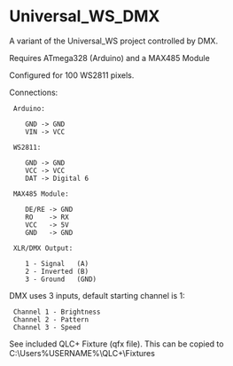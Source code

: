 # Universal_WS_DMX
A variant of the Universal_WS project controlled by DMX.

Requires ATmega328 (Arduino) and a MAX485 Module

Configured for 100 WS2811 pixels.

Connections:

     Arduino:

        GND -> GND
        VIN -> VCC 

     WS2811:

        GND -> GND
        VCC -> VCC  
        DAT -> Digital 6

     MAX485 Module:

        DE/RE -> GND
        RO    -> RX
        VCC   -> 5V
        GND   -> GND

     XLR/DMX Output:

        1 - Signal   (A)
        2 - Inverted (B)
        3 - Ground   (GND)
        
        
DMX uses 3 inputs, default starting channel is 1:


     Channel 1 - Brightness
     Channel 2 - Pattern
     Channel 3 - Speed

See included QLC+ Fixture (qfx file). This can be copied to C:\Users\%USERNAME%\QLC+\Fixtures
